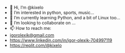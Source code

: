 - 👋 Hi, I’m @kixelo
- 👀 I’m interested in python, sports, music...
- 🌱 I’m currently learning Python, and a bit of Linux too...
- 💞️ I’m looking to collaborate on ...
- 📫 How to reach me: <br>
- igorolexik@gmail.com <br>
- https://www.linkedin.com/in/igor-olexik-704997119 <br>
- https://replit.com/@kixelo <br>

<!---
kixelo/kixelo is a ✨ special ✨ repository because its `README.md` (this file) appears on your GitHub profile.
You can click the Preview link to take a look at your changes.
--->
